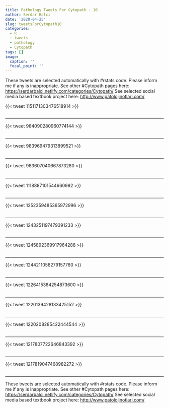 ```yaml
---
title: Pathology Tweets For Cytopath - 10
author: Serdar Balci
date: '2020-04-25'
slug: tweetsForCytopath10
categories:
  - R
  - tweets
  - pathology
  - Cytopath
tags: []
image:
  caption: ''
  focal_point: ''
---
```



These tweets are selected automatically with #rstats code. Please inform me if any is inappropriate.
See other #Cytopath pages here: https://serdarbalci.netlify.com/categories/Cytopath/ 
See selected social media based textbook project here: http://www.patolojinotlari.com/

{{< tweet 1151171303476518914 >}}
<br>
<br>
<hr>
{{< tweet 984090280960774144 >}}
<br>
<br>
<hr>
{{< tweet 983969479313899521 >}}
<br>
<br>
<hr>
{{< tweet 983607040667873280 >}}
<br>
<br>
<hr>
{{< tweet 1118887101544660992 >}}
<br>
<br>
<hr>
{{< tweet 1252359485365972996 >}}
<br>
<br>
<hr>
{{< tweet 1243251197479391233 >}}
<br>
<br>
<hr>
{{< tweet 1245892369917964288 >}}
<br>
<br>
<hr>
{{< tweet 1244211058279157760 >}}
<br>
<br>
<hr>
{{< tweet 1226415384254873600 >}}
<br>
<br>
<hr>
{{< tweet 1220139428133425152 >}}
<br>
<br>
<hr>
{{< tweet 1220208285422444544 >}}
<br>
<br>
<hr>
{{< tweet 1217807722646843392 >}}
<br>
<br>
<hr>
{{< tweet 1217819047468982272 >}}
<br>
<br>
<hr>


These tweets are selected automatically with #rstats code. Please inform me if any is inappropriate.
See other #Cytopath pages here: https://serdarbalci.netlify.com/categories/Cytopath/ 
See selected social media based textbook project here: http://www.patolojinotlari.com/
